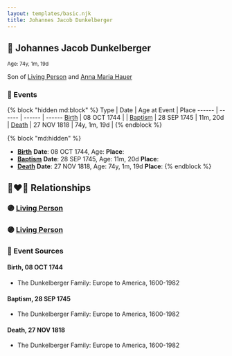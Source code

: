 ```yaml
---
layout: templates/basic.njk
title: Johannes Jacob Dunkelberger
---
```

## 🔵 Johannes Jacob Dunkelberger
<small>Age: 74y, 1m, 19d</small>

Son of [Living Person](/people/1/13545057) and [Anna Maria Hauer](/people/2/22963774)

### 📆 Events

{% block "hidden md:block" %}
Type | Date | Age at Event | Place
------ | ------ | ------ | ------
[Birth](#event-event-2) | 08 OCT 1744 |  |
[Baptism](#event-event-0) | 28 SEP 1745 | 11m, 20d |
[Death](#event-event-4) | 27 NOV 1818 | 74y, 1m, 19d |
{% endblock %}

{% block "md:hidden" %}
- **[Birth](#event-event-2)**
**Date**: 08 OCT 1744, Age:
**Place**:
- **[Baptism](#event-event-0)**
**Date**: 28 SEP 1745, Age: 11m, 20d
**Place**:
- **[Death](#event-event-4)**
**Date**: 27 NOV 1818, Age: 74y, 1m, 19d
**Place**:
{% endblock %}

## 👩‍❤️‍👨 Relationships

### 🟣 [Living Person](/people/2/28574928)

### 🟣 [Living Person](/people/7/71135297)

### 📰 Event Sources

#### <a id="event-event-2"></a> Birth, 08 OCT 1744
* The Dunkelberger Family: Europe to America, 1600-1982

#### <a id="event-event-0"></a> Baptism, 28 SEP 1745
* The Dunkelberger Family: Europe to America, 1600-1982

#### <a id="event-event-4"></a> Death, 27 NOV 1818
* The Dunkelberger Family: Europe to America, 1600-1982